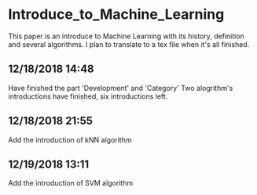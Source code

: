 # Introduce_to_Machine_Learning
This paper is an introduce to Machine Learning with its history, definition and several algorithms.
I plan to translate to a tex file when it's all finished.
## 12/18/2018 14:48
Have finished the part 'Development' and 'Category'
Two alogrithm's introductions have finished, six introductions left.
## 12/18/2018 21:55
Add the introduction of kNN algorithm
## 12/19/2018 13:11
Add the introduction of SVM algorithm
